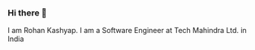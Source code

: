 ### Hi there 👋

I am Rohan Kashyap. I am a Software Engineer at Tech Mahindra Ltd. in India
<!--
**rhnkashyap/rhnkashyap** is a ✨ _special_ ✨ repository because its `README.md` (this file) appears on your GitHub profile.

Here are some ideas to get you started:

- 🔭 I’m currently working on developing applications using MEAN stack.
- 🌱 I’m currently learning Angular and it's nuances (Dec 2020).
- 👯 I’m looking to collaborate on anything matching my current expertise OR something new and head scratching enough.
- 🤔 I’m looking for help to dive deep in MEAN where the sunlight never reaches.
- 💬 Ask me about 
- 📫 How to reach me: ...
- 😄 Pronouns: ...
- ⚡ Fun fact: ...
-->
